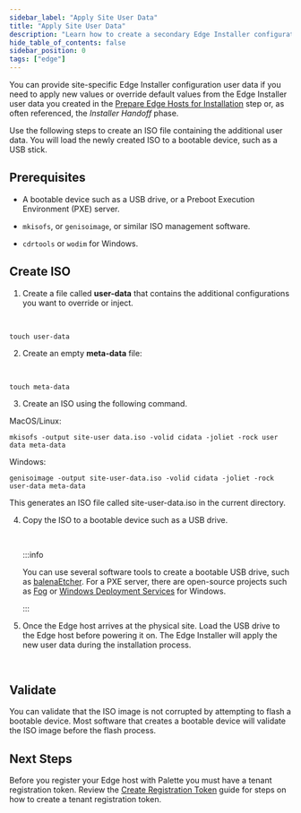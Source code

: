 ```yaml
---
sidebar_label: "Apply Site User Data"
title: "Apply Site User Data"
description: "Learn how to create a secondary Edge Installer configuration user data."
hide_table_of_contents: false
sidebar_position: 0
tags: ["edge"]
---
```


You can provide site-specific Edge Installer configuration user data if you need to apply new values or override default values from the Edge Installer user data you created in the [Prepare Edge Hosts for Installation](/clusters/edge/site-deployment/stage) step or, as often referenced, the *Installer Handoff* phase.

Use the following steps to create an ISO file containing the additional user data. You will load the newly created ISO to a bootable device, such as a USB stick.

## Prerequisites

- A bootable device such as a USB drive, or a Preboot Execution Environment (PXE) server.

- `mkisofs`, or `genisoimage`, or similar ISO management software.

- `cdrtools` or `wodim` for Windows.

## Create ISO

1. Create a file called **user-data** that contains the additional configurations you want to override or inject.

    <br />

  ```shell
  touch user-data
  ```

2. Create an empty **meta-data** file:

  <br />

  ```shell
  touch meta-data
  ```

3. Create an ISO using the following command.

  MacOS/Linux:

  ```shell
  mkisofs -output site-user data.iso -volid cidata -joliet -rock user data meta-data
  ```

  Windows:

  ```shell
  genisoimage -output site-user-data.iso -volid cidata -joliet -rock user-data meta-data
  ```

  This generates an ISO file called site-user-data.iso in the current directory.
  <br />

4. Copy the ISO to a bootable device such as a USB drive. 
   
   <br />

   :::info

    You can use several software tools to create a bootable USB drive, such as [balenaEtcher](https://www.balena.io/etcher). For a PXE server, there are open-source projects such as [Fog](https://fogproject.org/download) or [Windows Deployment Services](https://learn.microsoft.com/en-us/windows/deployment/wds-boot-support) for Windows.

   :::


5. Once the Edge host arrives at the physical site. Load the USB drive to the Edge host before powering it on. The Edge Installer will apply the new user data during the installation process.

<br />



## Validate

You can validate that the ISO image is not corrupted by attempting to flash a bootable device. Most software that creates a bootable device will validate the ISO image before the flash process.

## Next Steps

Before you register your Edge host with Palette you must have a tenant registration token. Review the [Create Registration Token](/clusters/edge/site-deployment/site-installation/create-registration-token) guide for steps on how to create a tenant registration token.

